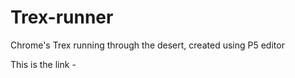 # Trex-runner
Chrome's Trex running through the desert, created using P5 editor


This is the link - 
